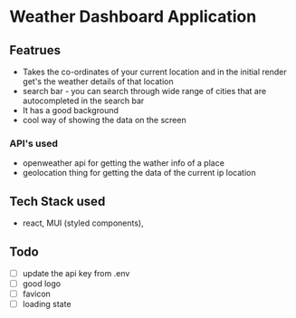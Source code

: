 # Weather Dashboard Application

## Featrues

- Takes the co-ordinates of your current location and in the initial render get's the weather details of that location
- search bar - you can search through wide range of cities that are autocompleted in the search bar
- It has a good background
- cool way of showing the data on the screen

### API's used

- openweather api for getting the wather info of a place
- geolocation thing for getting the data of the current ip location

## Tech Stack used

- react, MUI (styled components),

## Todo

- [ ] update the api key from .env
- [ ] good logo
- [ ] favicon
- [ ] loading state

